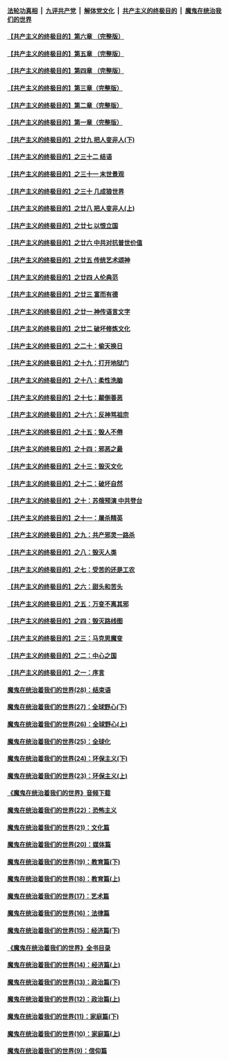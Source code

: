 

####  [法轮功真相](../../../../basic/blob/master/README.md?t=06161831) &nbsp;|&nbsp; [九评共产党](../../../../9ping.md/blob/master/README.md?t=06161831) &nbsp;|&nbsp; [解体党文化](../../../../jtdwh.md/blob/master/README.md?t=06161831)  &nbsp;|&nbsp; [共产主义的终极目的](../../../../gczydzjmd.md/blob/master/README.md?t=06161831) &nbsp;|&nbsp; [魔鬼在统治我们的世界](../../../../mgztzwmdsj.md/blob/master/README.md?t=06161831) 

#### [【共产主义的终极目的】第六章 （完整版）](../pages/nsc422/n11428913.md?t=06161831) 

#### [【共产主义的终极目的】第五章 （完整版）](../pages/nsc422/n11428912.md?t=06161831) 

#### [【共产主义的终极目的】第四章 （完整版）](../pages/nsc422/n11428907.md?t=06161831) 

#### [【共产主义的终极目的】第三章（完整版）](../pages/nsc422/n11428848.md?t=06161831) 

#### [【共产主义的终极目的】第二章（完整版）](../pages/nsc422/n11428831.md?t=06161831) 

#### [【共产主义的终极目的】第一章（完整版）](../pages/nsc422/n11417651.md?t=06161831) 

#### [【共产主义的终极目的】之廿九 把人变非人(下)](../pages/nsc422/n11344140.md?t=06161831) 

#### [【共产主义的终极目的】之三十二 结语](../pages/nsc422/n11360535.md?t=06161831) 

#### [【共产主义的终极目的】之三十一 末世景观](../pages/nsc422/n11351129.md?t=06161831) 

#### [【共产主义的终极目的】之三十 几成狼世界](../pages/nsc422/n11348280.md?t=06161831) 

#### [【共产主义的终极目的】之廿八 把人变非人(上)](../pages/nsc422/n11340492.md?t=06161831) 

#### [【共产主义的终极目的】之廿七 以恨立国](../pages/nsc422/n11336944.md?t=06161831) 

#### [【共产主义的终极目的】之廿六 中共对抗普世价值](../pages/nsc422/n11324785.md?t=06161831) 

#### [【共产主义的终极目的】之廿五 传统艺术颂神](../pages/nsc422/n11296396.md?t=06161831) 

#### [【共产主义的终极目的】之廿四 人伦典范](../pages/nsc422/n11296397.md?t=06161831) 

#### [【共产主义的终极目的】之廿三 富而有德](../pages/nsc422/n11283598.md?t=06161831) 

#### [【共产主义的终极目的】之廿一 神传语言文字](../pages/nsc422/n11263265.md?t=06161831) 

#### [【共产主义的终极目的】之廿二 破坏修炼文化](../pages/nsc422/n11245728.md?t=06161831) 

#### [【共产主义的终极目的】之二十：偷天换日](../pages/nsc422/n11238846.md?t=06161831) 

#### [【共产主义的终极目的】之十九：打开地狱门](../pages/nsc422/n11206376.md?t=06161831) 

#### [【共产主义的终极目的】之十八：柔性洗脑](../pages/nsc422/n11199994.md?t=06161831) 

#### [【共产主义的终极目的】之十七：颠倒善恶](../pages/nsc422/n11179782.md?t=06161831) 

#### [【共产主义的终极目的】之十六：反神骂祖宗](../pages/nsc422/n11166798.md?t=06161831) 

#### [【共产主义的终极目的】之十五：毁人不倦](../pages/nsc422/n11166792.md?t=06161831) 

#### [【共产主义的终极目的】之十四：邪恶之最](../pages/nsc422/n11150249.md?t=06161831) 

#### [【共产主义的终极目的】之十三：毁灭文化](../pages/nsc422/n11135227.md?t=06161831) 

#### [【共产主义的终极目的】之十二：破坏自然](../pages/nsc422/n11135214.md?t=06161831) 

#### [【共产主义的终极目的】之十：苏俄预演 中共登台](../pages/nsc422/n11118424.md?t=06161831) 

#### [【共产主义的终极目的】之十一：屠杀精英](../pages/nsc422/n11118442.md?t=06161831) 

#### [【共产主义的终极目的】之九：共产邪灵一路杀](../pages/nsc422/n11114139.md?t=06161831) 

#### [【共产主义的终极目的】之八：毁灭人类](../pages/nsc422/n11108503.md?t=06161831) 

#### [【共产主义的终极目的】之七：受苦的还是工农](../pages/nsc422/n11101809.md?t=06161831) 

#### [【共产主义的终极目的】之六：甜头和苦头](../pages/nsc422/n11096971.md?t=06161831) 

#### [【共产主义的终极目的】之五：万变不离其邪](../pages/nsc422/n11091285.md?t=06161831) 

#### [【共产主义的终极目的】之四：毁灭路线图](../pages/nsc422/n11086284.md?t=06161831) 

#### [【共产主义的终极目的】之三：马克思魔变](../pages/nsc422/n11061941.md?t=06161831) 

#### [【共产主义的终极目的】之二：中心之国](../pages/nsc422/n11047728.md?t=06161831) 

#### [【共产主义的终极目的】之一：序言](../pages/nsc422/n11086077.md?t=06161831) 

#### [魔鬼在统治着我们的世界(28)：结束语](../pages/nsc422/n10936246.md?t=06161831) 

#### [魔鬼在统治着我们的世界(27)：全球野心(下)](../pages/nsc422/n10928319.md?t=06161831) 

#### [魔鬼在统治着我们的世界(26)：全球野心(上)](../pages/nsc422/n10900318.md?t=06161831) 

#### [魔鬼在统治着我们的世界(25)：全球化](../pages/nsc422/n10788205.md?t=06161831) 

#### [魔鬼在统治着我们的世界(24)：环保主义(下)](../pages/nsc422/n10695307.md?t=06161831) 

#### [魔鬼在统治着我们的世界(23)：环保主义(上)](../pages/nsc422/n10688613.md?t=06161831) 

#### [《魔鬼在统治着我们的世界》音频下载](../pages/nsc422/n10635553.md?t=06161831) 

#### [魔鬼在统治着我们的世界(22)：恐怖主义](../pages/nsc422/n10614727.md?t=06161831) 

#### [魔鬼在统治着我们的世界(21)：文化篇](../pages/nsc422/n10597706.md?t=06161831) 

#### [魔鬼在统治着我们的世界(20)：媒体篇](../pages/nsc422/n10586579.md?t=06161831) 

#### [魔鬼在统治着我们的世界(19)：教育篇(下)](../pages/nsc422/n10564808.md?t=06161831) 

#### [魔鬼在统治着我们的世界(18)：教育篇(上)](../pages/nsc422/n10526970.md?t=06161831) 

#### [魔鬼在统治着我们的世界(17)：艺术篇](../pages/nsc422/n10499093.md?t=06161831) 

#### [魔鬼在统治着我们的世界(16)：法律篇](../pages/nsc422/n10485969.md?t=06161831) 

#### [魔鬼在统治着我们的世界(15)：经济篇(下)](../pages/nsc422/n10469975.md?t=06161831) 

#### [《魔鬼在统治着我们的世界》全书目录](../pages/nsc422/n10464261.md?t=06161831) 

#### [魔鬼在统治着我们的世界(14)：经济篇(上)](../pages/nsc422/n10457370.md?t=06161831) 

#### [魔鬼在统治着我们的世界(13)：政治篇(下)](../pages/nsc422/n10448270.md?t=06161831) 

#### [魔鬼在统治着我们的世界(12)：政治篇(上)](../pages/nsc422/n10444576.md?t=06161831) 

#### [魔鬼在统治着我们的世界(11)：家庭篇(下)](../pages/nsc422/n10440961.md?t=06161831) 

#### [魔鬼在统治着我们的世界(10)：家庭篇(上)](../pages/nsc422/n10435448.md?t=06161831) 

#### [魔鬼在统治着我们的世界(9)：信仰篇](../pages/nsc422/n10432159.md?t=06161831) 

